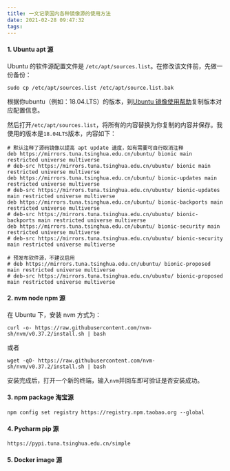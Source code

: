 ```yaml
---
title: 一文记录国内各种镜像源的使用方法
date: 2021-02-28 09:47:32
tags:
---
```


#### 1. Ubuntu apt 源

Ubuntu 的软件源配置文件是 `/etc/apt/sources.list`。在修改该文件前，先做一份备份：

```shell
sudo cp /etc/apt/sources.list /etc/apt/source.list.bak
```

根据你ubuntu（例如：18.04.LTS）的版本，到[Ubuntu 镜像使用帮助](https://mirror.tuna.tsinghua.edu.cn/help/ubuntu/)复制版本对应配置信息。

然后打开`/etc/apt/sources.list`，将所有的内容替换为你复制的内容并保存。我使用的版本是`18.04LTS`版本，内容如下：

```
# 默认注释了源码镜像以提高 apt update 速度，如有需要可自行取消注释
deb https://mirrors.tuna.tsinghua.edu.cn/ubuntu/ bionic main restricted universe multiverse
# deb-src https://mirrors.tuna.tsinghua.edu.cn/ubuntu/ bionic main restricted universe multiverse
deb https://mirrors.tuna.tsinghua.edu.cn/ubuntu/ bionic-updates main restricted universe multiverse
# deb-src https://mirrors.tuna.tsinghua.edu.cn/ubuntu/ bionic-updates main restricted universe multiverse
deb https://mirrors.tuna.tsinghua.edu.cn/ubuntu/ bionic-backports main restricted universe multiverse
# deb-src https://mirrors.tuna.tsinghua.edu.cn/ubuntu/ bionic-backports main restricted universe multiverse
deb https://mirrors.tuna.tsinghua.edu.cn/ubuntu/ bionic-security main restricted universe multiverse
# deb-src https://mirrors.tuna.tsinghua.edu.cn/ubuntu/ bionic-security main restricted universe multiverse

# 预发布软件源，不建议启用
# deb https://mirrors.tuna.tsinghua.edu.cn/ubuntu/ bionic-proposed main restricted universe multiverse
# deb-src https://mirrors.tuna.tsinghua.edu.cn/ubuntu/ bionic-proposed main restricted universe multiverse
```

#### 2. nvm node npm 源

在 Ubuntu 下，安装 nvm 方式为：

```shell
curl -o- https://raw.githubusercontent.com/nvm-sh/nvm/v0.37.2/install.sh | bash
```

或者

```shell
wget -qO- https://raw.githubusercontent.com/nvm-sh/nvm/v0.37.2/install.sh | bash
```

安装完成后，打开一个新的终端，输入`nvm`并回车即可验证是否安装成功。

#### 3. npm package 淘宝源

```shell
npm config set registry https://registry.npm.taobao.org --global 
```

#### 4. Pycharm pip 源

```
https://pypi.tuna.tsinghua.edu.cn/simple
```

#### 5. Docker image 源

